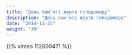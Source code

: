 ```yaml
---
title: "День пам’яті жертв голодомору"
description: "День пам’яті жертв голодомору"
date: "2014-11-25"
weight: "39"
---
```


{{% vimeo 112800471 %}}
